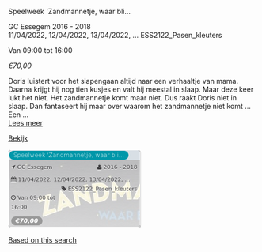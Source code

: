 Speelweek 'Zandmannetje, waar bli...

GC Essegem 2016 - 2018  
11/04/2022, 12/04/2022, 13/04/2022, ... ESS2122\_Pasen\_kleuters  

Van 09:00 tot 16:00

*€70,00*

  

Doris luistert voor het slapengaan altijd naar een verhaaltje van mama. Daarna krijgt hij nog tien kusjes en valt hij meestal in slaap. Maar deze keer lukt het niet. Het zandmannetje komt maar niet. Dus raakt Doris niet in slaap. Dan fantaseert hij maar over waarom het zandmannetje niet komt … Een ...  
[Lees meer](https://tickets.vgc.be/activity/subscribe/ESS2122_Pasen_kleuters)

[Bekijk](https://tickets.vgc.be/activity/subscribe/ESS2122_Pasen_kleuters)

![](70562.png)

[Based on this search](https://tickets.vgc.be/activity/index?&vrijeplaatsen=1&Age%5B%5D=3%2C5&entity=109)